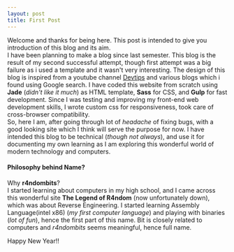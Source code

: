 ```yaml
---
layout: post
title: First Post
---
```

Welcome and thanks for being here. This post is intended to give you introduction of this blog and its aim.  
I have been planning to make a blog since last semester. This blog is the result of my second successful attempt, though first attempt was a big failure as i used a template and it wasn't very interesting. The design of this blog is inspired from a youtube channel [Devtips](https://www.youtube.com/channel/UCyIe-61Y8C4_o-zZCtO4ETQ) and various blogs which i found using Google search. I have coded this website from scratch using **Jade** (_didn't like it much_) as HTML template, **Sass** for CSS, and **Gulp** for fast development. Since I was testing and improving my front-end web development skills, I wrote custom css for responsiveness, took care of cross-browser compatibility.  
So, here I am, after going through lot of _headache_ of fixing bugs, with a good looking site which I think will serve the purpose for now. I have intended this blog to be technical (_though not always_), and use it for documenting my own learning as I am exploring this wonderful world of modern technology and computers.  
#### Philosophy behind Name?
Why **r4ndombits**?  
I started learning about computers in my high school, and I came across this wonderful site **The Legend of R4ndom** (now unfortunately down), which was about Reverse Engineering. I started learning Assembly Language(intel x86) (_my first computer language_) and playing with binaries (_lot of fun_), hence the first part of this name. Bit is closely related to computers and _r4ndombits_ seems meaningful, hence full name.

Happy New Year!!
